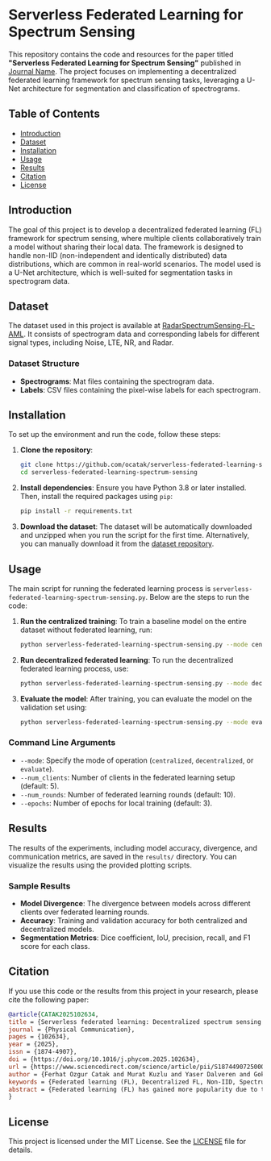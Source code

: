 # Serverless Federated Learning for Spectrum Sensing

This repository contains the code and resources for the paper titled **"Serverless Federated Learning for Spectrum Sensing"** published in [Journal Name](https://www.sciencedirect.com/science/article/abs/pii/S1874490725000370). The project focuses on implementing a decentralized federated learning framework for spectrum sensing tasks, leveraging a U-Net architecture for segmentation and classification of spectrograms.

## Table of Contents
- [Introduction](#introduction)
- [Dataset](#dataset)
- [Installation](#installation)
- [Usage](#usage)
- [Results](#results)
- [Citation](#citation)
- [License](#license)

## Introduction
The goal of this project is to develop a decentralized federated learning (FL) framework for spectrum sensing, where multiple clients collaboratively train a model without sharing their local data. The framework is designed to handle non-IID (non-independent and identically distributed) data distributions, which are common in real-world scenarios. The model used is a U-Net architecture, which is well-suited for segmentation tasks in spectrogram data.

## Dataset
The dataset used in this project is available at [RadarSpectrumSensing-FL-AML](https://github.com/ocatak/RadarSpectrumSensing-FL-AML). It consists of spectrogram data and corresponding labels for different signal types, including Noise, LTE, NR, and Radar.

### Dataset Structure
- **Spectrograms**: Mat files containing the spectrogram data.
- **Labels**: CSV files containing the pixel-wise labels for each spectrogram.

## Installation
To set up the environment and run the code, follow these steps:

1. **Clone the repository**:
   ```bash
   git clone https://github.com/ocatak/serverless-federated-learning-spectrum-sensing.git
   cd serverless-federated-learning-spectrum-sensing
   ```

2. **Install dependencies**:
   Ensure you have Python 3.8 or later installed. Then, install the required packages using `pip`:
   ```bash
   pip install -r requirements.txt
   ```

3. **Download the dataset**:
   The dataset will be automatically downloaded and unzipped when you run the script for the first time. Alternatively, you can manually download it from the [dataset repository](https://github.com/ocatak/RadarSpectrumSensing-FL-AML).

## Usage
The main script for running the federated learning process is `serverless-federated-learning-spectrum-sensing.py`. Below are the steps to run the code:

1. **Run the centralized training**:
   To train a baseline model on the entire dataset without federated learning, run:
   ```bash
   python serverless-federated-learning-spectrum-sensing.py --mode centralized
   ```

2. **Run decentralized federated learning**:
   To run the decentralized federated learning process, use:
   ```bash
   python serverless-federated-learning-spectrum-sensing.py --mode decentralized
   ```

3. **Evaluate the model**:
   After training, you can evaluate the model on the validation set using:
   ```bash
   python serverless-federated-learning-spectrum-sensing.py --mode evaluate
   ```

### Command Line Arguments
- `--mode`: Specify the mode of operation (`centralized`, `decentralized`, or `evaluate`).
- `--num_clients`: Number of clients in the federated learning setup (default: 5).
- `--num_rounds`: Number of federated learning rounds (default: 10).
- `--epochs`: Number of epochs for local training (default: 3).

## Results
The results of the experiments, including model accuracy, divergence, and communication metrics, are saved in the `results/` directory. You can visualize the results using the provided plotting scripts.

### Sample Results
- **Model Divergence**: The divergence between models across different clients over federated learning rounds.
- **Accuracy**: Training and validation accuracy for both centralized and decentralized models.
- **Segmentation Metrics**: Dice coefficient, IoU, precision, recall, and F1 score for each class.

## Citation
If you use this code or the results from this project in your research, please cite the following paper:

```bibtex
@article{CATAK2025102634,
title = {Serverless federated learning: Decentralized spectrum sensing in heterogeneous networks},
journal = {Physical Communication},
pages = {102634},
year = {2025},
issn = {1874-4907},
doi = {https://doi.org/10.1016/j.phycom.2025.102634},
url = {https://www.sciencedirect.com/science/article/pii/S1874490725000370},
author = {Ferhat Ozgur Catak and Murat Kuzlu and Yaser Dalveren and Gokcen Ozdemir},
keywords = {Federated learning (FL), Decentralized FL, Non-IID, Spectrum sensing},
abstract = {Federated learning (FL) has gained more popularity due to the increasing demand for robust and efficient mechanisms to ensure data privacy and security during collaborative model training in the concept of artificial intelligence/machine learning (AI/ML). This study proposes an advanced version of FL without the central server, called a serverless or decentralized federated learning framework, to address the challenge of cooperative spectrum sensing in non-independent and identically distributed (non-IID) environments. The framework leverages local model aggregation at neighboring nodes to improve robustness, privacy, and generalizability. The system incorporates weighted aggregation based on distributional similarity between local datasets using Wasserstein distance. The results demonstrate that the proposed serverless federated learning framework offers a satisfactory performance in terms of accuracy and resilience.}
}
```

## License
This project is licensed under the MIT License. See the [LICENSE](LICENSE) file for details.

